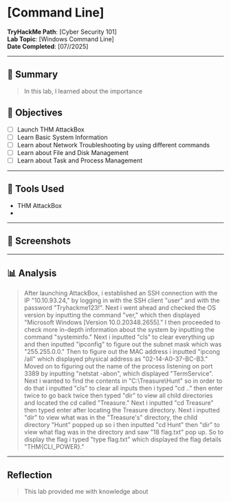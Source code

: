 # [Command Line]

**TryHackMe Path**: [Cyber Security 101]  
**Lab Topic**: [Windows Command Line]  
**Date Completed**: [07//2025]

---

## 🧠 Summary

> In this lab, I learned about the importance



## 🎯 Objectives
- [ ] Launch THM AttackBox
- [ ] Learn Basic System Information
- [ ] Learn about Network Troubleshooting by using different commands
- [ ] Learn about File and Disk Management
- [ ] Learn about Task and Process Management

---

## 🧰 Tools Used
- THM AttackBox
- 


---

## 📸 Screenshots

> 


---

## 📊 Analysis

> After launching AttackBox, i established an SSH connection with the IP "10.10.93.24," by logging in with the SSH client "user" and with the password "Tryhackme123!". Next i went ahead
and checked the OS version by inputting the command "ver," which then displayed "Microsoft Windows [Version 10.0.20348.2655]."
> I then proceeded to check more in-depth information about the system by inputting the command "systeminfo." Next i inputted "cls" to clear everything up and then inputted "ipconfig" to
figure out the subnet mask which was "255.255.0.0." Then to figure out the MAC address i inputted "ipcong /all" which displayed physical address as "02-14-A0-37-BC-B3." Moved on to figuring
out the name of the process listening on port 3389 by inputting "netstat -abon", which displayed "TermService".
> Next i wanted to find the contents in "C:\Treasure\Hunt" so in order to do that i inputted "cls" to clear all inputs then i typed "cd .." then enter twice to go back twice then typed "dir"
to view all child directories and located the cd called "Treasure." Next i inputted "cd Treasure" then typed enter after locating the Treasure directory. Next i inputted "dir" to view what was
in the "Treasure's" directory, the child directory "Hunt" popped up so i then inputted "cd Hunt" then "dir" to view what flag was in the directory and saw "18 flag.txt" pop up. So to display the
flag i typed "type flag.txt" which displayed the flag details "THM{CLI_POWER}."

---

## Reflection

> This lab provided me with knowledge about 
